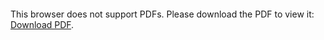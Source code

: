 <object data="christ-in-song/CIS1908pdfs/068.pdf" type="application/pdf" width="100%" height="1024px">
    <embed src="christ-in-song/CIS1908pdfs/068.pdf">
        <p>This browser does not support PDFs. Please download the PDF to view it: <a href="christ-in-song/CIS1908pdfs/068.pdf">Download PDF</a>.</p>
    </embed>
</object>
